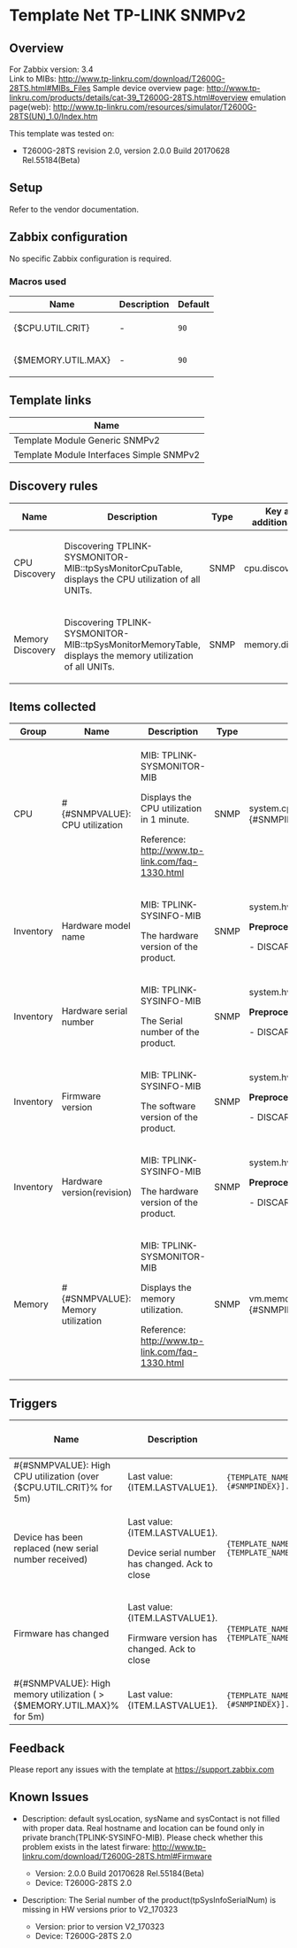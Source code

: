 
# Template Net TP-LINK SNMPv2

## Overview

For Zabbix version: 3.4  
Link to MIBs: http://www.tp-linkru.com/download/T2600G-28TS.html#MIBs_Files
Sample device overview page: http://www.tp-linkru.com/products/details/cat-39_T2600G-28TS.html#overview
emulation page(web): http://www.tp-linkru.com/resources/simulator/T2600G-28TS(UN)_1.0/Index.htm

This template was tested on:

- T2600G-28TS revision 2.0, version 2.0.0 Build 20170628 Rel.55184(Beta)

## Setup

Refer to the vendor documentation.

## Zabbix configuration

No specific Zabbix configuration is required.

### Macros used

|Name|Description|Default|
|----|-----------|-------|
|{$CPU.UTIL.CRIT}|<p>-</p>|`90`|
|{$MEMORY.UTIL.MAX}|<p>-</p>|`90`|

## Template links

|Name|
|----|
|Template Module Generic SNMPv2|
|Template Module Interfaces Simple SNMPv2|

## Discovery rules

|Name|Description|Type|Key and additional info|
|----|-----------|----|----|
|CPU Discovery|<p>Discovering TPLINK-SYSMONITOR-MIB::tpSysMonitorCpuTable, displays the CPU utilization of all UNITs.</p>|SNMP|cpu.discovery|
|Memory Discovery|<p>Discovering TPLINK-SYSMONITOR-MIB::tpSysMonitorMemoryTable, displays the memory utilization of all UNITs.</p>|SNMP|memory.discovery|

## Items collected

|Group|Name|Description|Type|Key and additional info|
|-----|----|-----------|----|---------------------|
|CPU|#{#SNMPVALUE}: CPU utilization|<p>MIB: TPLINK-SYSMONITOR-MIB</p><p>Displays the CPU utilization in 1 minute.</p><p>Reference: http://www.tp-link.com/faq-1330.html</p>|SNMP|system.cpu.util[tpSysMonitorCpu1Minute.{#SNMPINDEX}]|
|Inventory|Hardware model name|<p>MIB: TPLINK-SYSINFO-MIB</p><p>The hardware version of the product.</p>|SNMP|system.hw.model<p>**Preprocessing**:</p><p>- DISCARD_UNCHANGED_HEARTBEAT: `1d`</p>|
|Inventory|Hardware serial number|<p>MIB: TPLINK-SYSINFO-MIB</p><p>The Serial number of the product.</p>|SNMP|system.hw.serialnumber<p>**Preprocessing**:</p><p>- DISCARD_UNCHANGED_HEARTBEAT: `1d`</p>|
|Inventory|Firmware version|<p>MIB: TPLINK-SYSINFO-MIB</p><p>The software version of the product.</p>|SNMP|system.hw.firmware<p>**Preprocessing**:</p><p>- DISCARD_UNCHANGED_HEARTBEAT: `1d`</p>|
|Inventory|Hardware version(revision)|<p>MIB: TPLINK-SYSINFO-MIB</p><p>The hardware version of the product.</p>|SNMP|system.hw.version<p>**Preprocessing**:</p><p>- DISCARD_UNCHANGED_HEARTBEAT: `1d`</p>|
|Memory|#{#SNMPVALUE}: Memory utilization|<p>MIB: TPLINK-SYSMONITOR-MIB</p><p>Displays the memory utilization.</p><p>Reference: http://www.tp-link.com/faq-1330.html</p>|SNMP|vm.memory.util[tpSysMonitorMemoryUtilization.{#SNMPINDEX}]|

## Triggers

|Name|Description|Expression|Severity|Dependencies and additional info|
|----|-----------|----|----|----|
|#{#SNMPVALUE}: High CPU utilization (over {$CPU.UTIL.CRIT}% for 5m)|<p>Last value: {ITEM.LASTVALUE1}.</p>|`{TEMPLATE_NAME:system.cpu.util[tpSysMonitorCpu1Minute.{#SNMPINDEX}].min(5m)}>{$CPU.UTIL.CRIT}`|WARNING||
|Device has been replaced (new serial number received)|<p>Last value: {ITEM.LASTVALUE1}.</p><p>Device serial number has changed. Ack to close</p>|`{TEMPLATE_NAME:system.hw.serialnumber.diff()}=1 and {TEMPLATE_NAME:system.hw.serialnumber.strlen()}>0`|INFO|<p>Manual close: YES</p>|
|Firmware has changed|<p>Last value: {ITEM.LASTVALUE1}.</p><p>Firmware version has changed. Ack to close</p>|`{TEMPLATE_NAME:system.hw.firmware.diff()}=1 and {TEMPLATE_NAME:system.hw.firmware.strlen()}>0`|INFO|<p>Manual close: YES</p>|
|#{#SNMPVALUE}: High memory utilization ( >{$MEMORY.UTIL.MAX}% for 5m)|<p>Last value: {ITEM.LASTVALUE1}.</p>|`{TEMPLATE_NAME:vm.memory.util[tpSysMonitorMemoryUtilization.{#SNMPINDEX}].min(5m)}>{$MEMORY.UTIL.MAX}`|AVERAGE||

## Feedback

Please report any issues with the template at https://support.zabbix.com

## Known Issues

- Description: default sysLocation, sysName and sysContact is not filled with proper data. Real hostname and location can be found only in private branch(TPLINK-SYSINFO-MIB). Please check whether this problem exists in the latest firware: http://www.tp-linkru.com/download/T2600G-28TS.html#Firmware
  - Version: 2.0.0 Build 20170628 Rel.55184(Beta)
  - Device: T2600G-28TS 2.0

- Description: The Serial number of the product(tpSysInfoSerialNum) is missing in HW versions prior to V2_170323
  - Version: prior to version V2_170323
  - Device: T2600G-28TS 2.0

